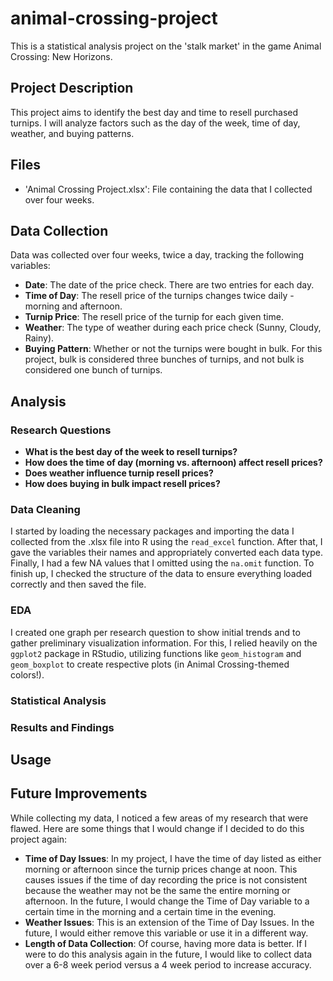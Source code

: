 # animal-crossing-project
This is a statistical analysis project on the 'stalk market' in the game Animal Crossing: New Horizons.
## Project Description
This project aims to identify the best day and time to resell purchased turnips. I will analyze factors such as the day of the week, time of day, weather, and buying patterns.
## Files
- 'Animal Crossing Project.xlsx': File containing the data that I collected over four weeks.
## Data Collection
Data was collected over four weeks, twice a day, tracking the following variables:
- **Date**: The date of the price check. There are two entries for each day.
- **Time of Day**: The resell price of the turnips changes twice daily - morning and afternoon.
- **Turnip Price**: The resell price of the turnip for each given time.
- **Weather**: The type of weather during each price check (Sunny, Cloudy, Rainy).
- **Buying Pattern**: Whether or not the turnips were bought in bulk. For this project, bulk is considered three bunches of turnips, and not bulk is considered one bunch of turnips.
## Analysis
### Research Questions
- **What is the best day of the week to resell turnips?**
- **How does the time of day (morning vs. afternoon) affect resell prices?**
- **Does weather influence turnip resell prices?**
- **How does buying in bulk impact resell prices?**
### Data Cleaning
I started by loading the necessary packages and importing the data I collected from the .xlsx file into R using the `read_excel` function. After that, I gave the variables their names and appropriately converted each data type. Finally, I had a few NA values that I omitted using the `na.omit` function. To finish up, I checked the structure of the data to ensure everything loaded correctly and then saved the file.
### EDA
I created one graph per research question to show initial trends and to gather preliminary visualization information. For this, I relied heavily on the `ggplot2` package in RStudio, utilizing functions like `geom_histogram` and `geom_boxplot` to create respective plots (in Animal Crossing-themed colors!). 
### Statistical Analysis
### Results and Findings
## Usage
## Future Improvements
While collecting my data, I noticed a few areas of my research that were flawed. Here are some things that I would change if I decided to do this project again:
- **Time of Day Issues**: In my project, I have the time of day listed as either morning or afternoon since the turnip prices change at noon. This causes issues if the time of day recording the price is not consistent because the weather may not be the same the entire morning or afternoon. In the future, I would change the Time of Day variable to a certain time in the morning and a certain time in the evening.
- **Weather Issues**: This is an extension of the Time of Day Issues. In the future, I would either remove this variable or use it in a different way.
- **Length of Data Collection**: Of course, having more data is better. If I were to do this analysis again in the future, I would like to collect data over a 6-8 week period versus a 4 week period to increase accuracy.
